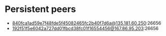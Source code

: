 # Persistent peers
* 840fca1ad59e7f48fde5f45082465fc2b40f7d6a@135.181.60.250:26656
* 192f51f5e6042a727dd01fbcd38fc01f16554456@167.86.95.203:26656